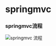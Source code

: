 springmvc
====
### springmvc流程
![springmvc 流程](https://github.com/share2u/mypicture/blob/master/20170802185640.png)